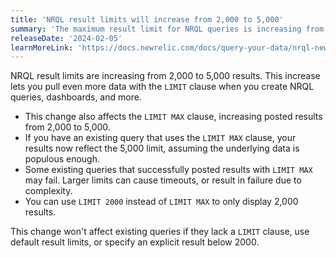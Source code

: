 ```yaml
---
title: 'NRQL result limits will increase from 2,000 to 5,000'
summary: 'The maximum result limit for NRQL queries is increasing from 2,000 to 5,000'
releaseDate: '2024-02-05'
learnMoreLink: 'https://docs.newrelic.com/docs/query-your-data/nrql-new-relic-query-language/get-started/nrql-syntax-clauses-functions/#sel-limit'
---
```


NRQL result limits are increasing from 2,000 to 5,000 results. This increase lets you pull even more data with the `LIMIT` clause when you create NRQL queries, dashboards, and more.

* This change also affects the  `LIMIT MAX` clause, increasing posted results from 2,000 to 5,000.
* If you have an existing query that uses the `LIMIT MAX` clause, your results now reflect the 5,000 limit, assuming the underlying data is populous enough.
* Some existing queries that successfully posted results with `LIMIT MAX` may fail. Larger limits can cause timeouts, or result in failure due to complexity.
* You can use `LIMIT 2000` instead of `LIMIT MAX` to only display 2,000 results.  

This change won't affect existing queries if they lack a `LIMIT` clause, use default result limits, or specify an explicit result below 2000. 

